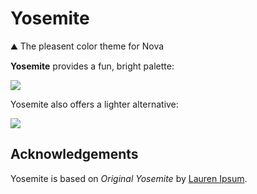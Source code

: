 # Yosemite

⛰️ The pleasent color theme for Nova

<!--
👋 Hello! As Nova users browse the extensions library, a good README can help them understand what your extension does, how it works, and what setup or configuration it may require.

Not every extension will need every item described below. Use your best judgement when deciding which parts to keep to provide the best experience for your new users.

💡 Quick Tip! As you edit this README template, you can preview your changes by selecting **Extensions → Activate Project as Extension**, opening the Extension Library, and selecting "Yosemite" in the sidebar.

Let's get started!
-->

<!--
🎈 To give users an idea of what your theme looks like, it's a great idea to show big, beautiful screenshots of your theme in action:
-->

**Yosemite** provides a fun, bright palette:

![](https://nova.app/images/en/dark/editor.png)

<!--
🎈 If your extension provides multiple variations, don't forget to show those too!
-->

Yosemite also offers a lighter alternative:

![](https://nova.app/images/en/light/editor.png)

## Acknowledgements

<!--
🎈 If your theme is based on existing work by someone else, consider crediting the original author
-->

Yosemite is based on _Original Yosemite_ by [Lauren Ipsum](https://en.wikipedia.org/wiki/Lorem_ipsum).

